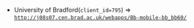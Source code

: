  - University of Bradford(`client_id=795`) => [`http://j08s07.cen.brad.ac.uk/webapps/Bb-mobile-bb_bb60/`](http://j08s07.cen.brad.ac.uk/webapps/Bb-mobile-bb_bb60/)

